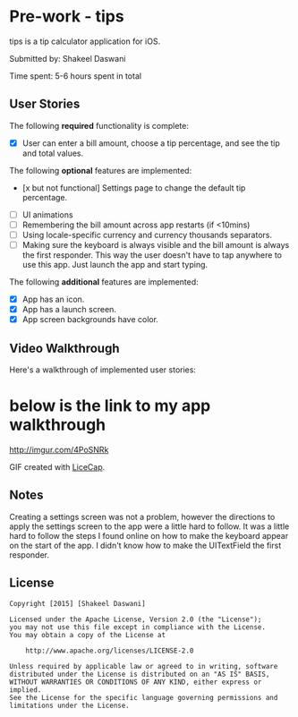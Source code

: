 # Pre-work - tips

tips is a tip calculator application for iOS.

Submitted by: Shakeel Daswani

Time spent: 5-6 hours spent in total

## User Stories

The following **required** functionality is complete:
* [x] User can enter a bill amount, choose a tip percentage, and see the tip and total values.

The following **optional** features are implemented:
* [x but not functional] Settings page to change the default tip percentage.
* [ ] UI animations
* [ ] Remembering the bill amount across app restarts (if <10mins)
* [ ] Using locale-specific currency and currency thousands separators.
* [ ] Making sure the keyboard is always visible and the bill amount is always the first responder. This way the user doesn't have to tap anywhere to use this app. Just launch the app and start typing.

The following **additional** features are implemented:

- [x] App has an icon. 
- [x] App has a launch screen.
- [x] App screen backgrounds have color. 

## Video Walkthrough 

Here's a walkthrough of implemented user stories:

# below is the link to my app walkthrough

http://imgur.com/4PoSNRk

GIF created with [LiceCap](http://www.cockos.com/licecap/).

## Notes

Creating a settings screen was not a problem, however the directions to apply the settings screen to the app were a little hard to follow.
It was a little hard to follow the steps I found online on how to make the keyboard appear on the start of the app. I didn't know how to make the UITextField the first responder.

## License

    Copyright [2015] [Shakeel Daswani]

    Licensed under the Apache License, Version 2.0 (the "License");
    you may not use this file except in compliance with the License.
    You may obtain a copy of the License at

        http://www.apache.org/licenses/LICENSE-2.0

    Unless required by applicable law or agreed to in writing, software
    distributed under the License is distributed on an "AS IS" BASIS,
    WITHOUT WARRANTIES OR CONDITIONS OF ANY KIND, either express or implied.
    See the License for the specific language governing permissions and
    limitations under the License.
